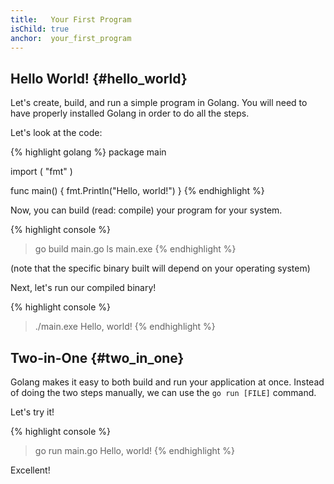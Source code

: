 ```yaml
---
title:   Your First Program
isChild: true
anchor:  your_first_program
---
```


## Hello World! {#hello_world}

Let's create, build, and run a simple program in Golang. You will need to have
properly installed Golang in order to do all the steps.

Let's look at the code:

{% highlight golang %}
package main

import (
	"fmt"
)

func main() {
	fmt.Println("Hello, world!")
}
{% endhighlight %}

Now, you can build (read: compile) your program for your system.

{% highlight console %}
> go build main.go
> ls
main.exe
{% endhighlight %}

(note that the specific binary built will depend on your operating system)

Next, let's run our compiled binary!

{% highlight console %}
> ./main.exe
Hello, world!
{% endhighlight %}

## Two-in-One {#two_in_one}

Golang makes it easy to both build and run your application at once. Instead
of doing the two steps manually, we can use the `go run [FILE]` command.

Let's try it!

{% highlight console %}
> go run main.go
Hello, world!
{% endhighlight %}

Excellent!
